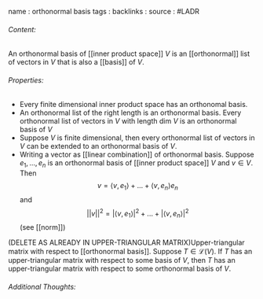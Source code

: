 name : orthonormal basis
tags : 
backlinks : 
source : #LADR 

###### Content:
An orthonormal basis of [[inner product space]] $V$ is an [[orthonormal]] list of vectors in $V$ that is also a [[basis]] of $V$.

###### Properties:
- Every finite dimensional inner product space has an orthonomal basis.
- An orthonormal list of the right length is an orthonormal basis. Every orthonormal list of vectors in $V$ with length dim $V$ is an orthonormal basis of $V$
- Suppose $V$ is finite dimensional, then every orthonormal list of vectors in $V$ can be extended to an orthonormal basis of $V$.
- Writing a vector as [[linear combination]] of orthonormal basis. Suppose $e_1,...,e_n$ is an orthonormal basis of [[inner product space]] $V$ and $v \in V$. Then $$v = \langle v , e_1 \rangle + ... + \langle v, e_n \rangle e_n$$ and $$||v||^2 = |\langle v, e_1 \rangle |^2 + ... + | \langle v, e_n \rangle |^2$$ (see [[norm]])


(DELETE AS ALREADY IN UPPER-TRIANGULAR MATRIX)Upper-triangular matrix with respect to [[orthonormal basis]]. Suppose $T \in \mathcal{L}(V)$. If $T$ has an upper-triangular matrix with respect to some basis of $V$, then $T$ has an upper-triangular matrix with respect to some orthonormal basis of $V$.

###### Additional Thoughts:
